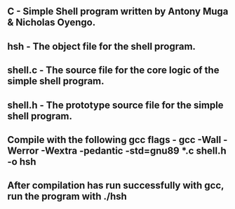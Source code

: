 ## C - Simple Shell program written by Antony Muga & Nicholas Oyengo.

## hsh - The object file for the shell program.

## shell.c - The source file for the core logic of the simple shell program.

## shell.h - The prototype source file for the simple shell program.

## Compile with the following gcc flags - gcc -Wall -Werror -Wextra -pedantic -std=gnu89 *.c shell.h -o hsh

## After compilation has run successfully with gcc, run the program with ./hsh
